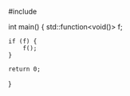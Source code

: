 #include <functional>

int main()
{
    std::function<void()> f;

    if (f) {
        f();
    }

    return 0;
}
